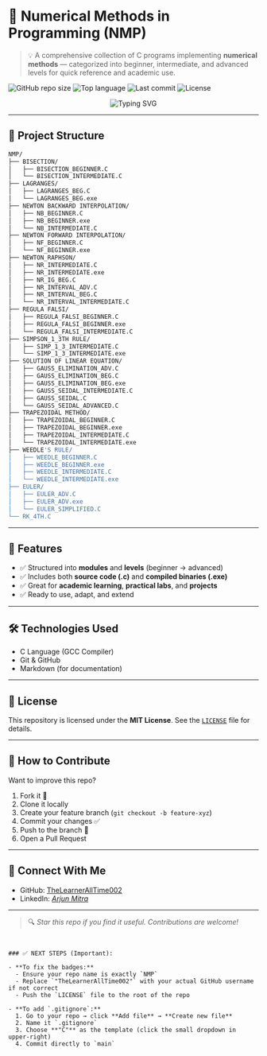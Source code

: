 
<!-- TITLE -->
# 🔢 Numerical Methods in Programming (NMP)

> 💡 A comprehensive collection of C programs implementing **numerical methods** — categorized into beginner, intermediate, and advanced levels for quick reference and academic use.

<!-- BADGES -->
![GitHub repo size](https://img.shields.io/github/repo-size/TheLearnerAllTime002/Numerical-Methods?style=for-the-badge)
![Top language](https://img.shields.io/github/languages/top/TheLearnerAllTime002/Numerical-Methods?style=for-the-badge)
![Last commit](https://img.shields.io/github/last-commit/TheLearnerAllTime002/Numerical-Methods?style=for-the-badge)
![License](https://img.shields.io/github/license/TheLearnerAllTime002/Numerical-Methods?style=for-the-badge)

<!-- ANIMATED HEADING -->
<p align="center">
  <img src="https://readme-typing-svg.herokuapp.com?font=Fira+Code&size=24&pause=1000&color=32CD32&center=true&vCenter=true&width=800&lines=🚀+Welcome+to+Numerical+Methods+Repository;💻+Explore+C+programs+for+every+numerical+technique;🎓+Ideal+for+students%2C+engineers+%26+educators!" alt="Typing SVG" />
</p>

---

## 📁 Project Structure

```bash
NMP/
├── BISECTION/
│   ├── BISECTION_BEGINNER.C
│   └── BISECTION_INTERMEDIATE.C
├── LAGRANGES/
│   ├── LAGRANGES_BEG.C
│   └── LAGRANGES_BEG.exe
├── NEWTON BACKWARD INTERPOLATION/
│   ├── NB_BEGINNER.C
│   ├── NB_BEGINNER.exe
│   └── NB_INTERMEDIATE.C
├── NEWTON FORWARD INTERPOLATION/
│   ├── NF_BEGINNER.C
│   └── NF_BEGINNER.exe
├── NEWTON_RAPHSON/
│   ├── NR_INTERMEDIATE.C
│   ├── NR_INTERMEDIATE.exe
│   ├── NR_IG_BEG.C
│   ├── NR_INTERVAL_ADV.C
│   ├── NR_INTERVAL_BEG.C
│   └── NR_INTERVAL_INTERMEDIATE.C
├── REGULA FALSI/
│   ├── REGULA_FALSI_BEGINNER.C
│   ├── REGULA_FALSI_BEGINNER.exe
│   └── REGULA_FALSI_INTERMEDIATE.C
├── SIMPSON_1_3TH RULE/
│   ├── SIMP_1_3_INTERMEDIATE.C
│   └── SIMP_1_3_INTERMEDIATE.exe
├── SOLUTION OF LINEAR EQUATION/
│   ├── GAUSS_ELIMINATION_ADV.C
│   ├── GAUSS_ELIMINATION_BEG.C
│   ├── GAUSS_ELIMINATION_BEG.exe
│   ├── GAUSS_SEIDAL_INTERMEDIATE.C
│   ├── GAUSS_SEIDAL.C
│   └── GAUSS_SEIDAL_ADVANCED.C
├── TRAPEZOIDAL METHOD/
│   ├── TRAPEZOIDAL_BEGINNER.C
│   ├── TRAPEZOIDAL_BEGINNER.exe
│   ├── TRAPEZOIDAL_INTERMEDIATE.C
│   └── TRAPEZOIDAL_INTERMEDIATE.exe
├── WEEDLE'S RULE/
│   ├── WEEDLE_BEGINNER.C
│   ├── WEEDLE_BEGINNER.exe
│   ├── WEEDLE_INTERMEDIATE.C
│   └── WEEDLE_INTERMEDIATE.exe
├── EULER/
│   ├── EULER_ADV.C
│   ├── EULER_ADV.exe
│   └── EULER_SIMPLIFIED.C
└── RK_4TH.C
````

---

## 📌 Features

* ✅ Structured into **modules** and **levels** (beginner → advanced)
* ✅ Includes both **source code (.c)** and **compiled binaries (.exe)**
* ✅ Great for **academic learning**, **practical labs**, and **projects**
* ✅ Ready to use, adapt, and extend

---

## 🛠 Technologies Used

* C Language (GCC Compiler)
* Git & GitHub
* Markdown (for documentation)

---

## 📜 License

This repository is licensed under the **MIT License**.
See the [`LICENSE`](https://github.com/TheLearnerAllTime002/NMP/blob/main/LICENSE) file for details.

---

## 🌟 How to Contribute

Want to improve this repo?

1. Fork it 🍴
2. Clone it locally
3. Create your feature branch (`git checkout -b feature-xyz`)
4. Commit your changes ✅
5. Push to the branch 🚀
6. Open a Pull Request

---

## 🤝 Connect With Me

* GitHub: [TheLearnerAllTime002](https://github.com/TheLearnerAllTime002)
* LinkedIn: *[Arjun Mitra](https://www.linkedin.com/in/arjun-mitra-2761a9260)*

---

> 🔍 *Star this repo if you find it useful. Contributions are welcome!*

```


### ✅ NEXT STEPS (Important):

- **To fix the badges:**
  - Ensure your repo name is exactly `NMP`
  - Replace `"TheLearnerAllTime002"` with your actual GitHub username if not correct
  - Push the `LICENSE` file to the root of the repo

- **To add `.gitignore`:**
  1. Go to your repo → click **Add file** → **Create new file**
  2. Name it `.gitignore`
  3. Choose **"C"** as the template (click the small dropdown in upper-right)
  4. Commit directly to `main`



